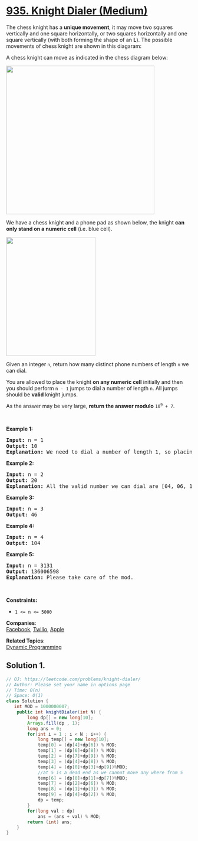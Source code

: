 # [935. Knight Dialer (Medium)](https://leetcode.com/problems/knight-dialer/)

<p>The chess knight has a <strong>unique movement</strong>,&nbsp;it may move two squares vertically and one square horizontally, or two squares horizontally and one square vertically (with both forming the shape of an <strong>L</strong>). The possible movements of chess knight are shown in this diagaram:</p>

<p>A chess knight can move as indicated in the chess diagram below:</p>
<img alt="" src="https://assets.leetcode.com/uploads/2020/08/18/chess.jpg" style="width: 402px; height: 402px;">
<p>We have a chess knight and a phone pad as shown below, the knight <strong>can only stand on a numeric cell</strong>&nbsp;(i.e. blue cell).</p>
<img alt="" src="https://assets.leetcode.com/uploads/2020/08/18/phone.jpg" style="width: 242px; height: 322px;">
<p>Given an integer <code>n</code>, return how many distinct phone numbers of length <code>n</code> we can dial.</p>

<p>You are allowed to place the knight <strong>on any numeric cell</strong> initially and then you should perform <code>n - 1</code> jumps to dial a number of length <code>n</code>. All jumps should be <strong>valid</strong> knight jumps.</p>

<p>As the answer may be very large, <strong>return the answer modulo</strong> <code>10<sup>9</sup> + 7</code>.</p>

<p>&nbsp;</p>
<p><strong>Example 1:</strong></p>

<pre><strong>Input:</strong> n = 1
<strong>Output:</strong> 10
<strong>Explanation:</strong> We need to dial a number of length 1, so placing the knight over any numeric cell of the 10 cells is sufficient.
</pre>

<p><strong>Example 2:</strong></p>

<pre><strong>Input:</strong> n = 2
<strong>Output:</strong> 20
<strong>Explanation:</strong> All the valid number we can dial are [04, 06, 16, 18, 27, 29, 34, 38, 40, 43, 49, 60, 61, 67, 72, 76, 81, 83, 92, 94]
</pre>

<p><strong>Example 3:</strong></p>

<pre><strong>Input:</strong> n = 3
<strong>Output:</strong> 46
</pre>

<p><strong>Example 4:</strong></p>

<pre><strong>Input:</strong> n = 4
<strong>Output:</strong> 104
</pre>

<p><strong>Example 5:</strong></p>

<pre><strong>Input:</strong> n = 3131
<strong>Output:</strong> 136006598
<strong>Explanation:</strong> Please take care of the mod.
</pre>

<p>&nbsp;</p>
<p><strong>Constraints:</strong></p>

<ul>
	<li><code>1 &lt;= n &lt;= 5000</code></li>
</ul>

**Companies**:  
[Facebook](https://leetcode.com/company/facebook), [Twilio](https://leetcode.com/company/twilio), [Apple](https://leetcode.com/company/apple)

**Related Topics**:  
[Dynamic Programming](https://leetcode.com/tag/dynamic-programming/)

## Solution 1.

```java
// OJ: https://leetcode.com/problems/knight-dialer/
// Author: Please set your name in options page
// Time: O(n)
// Space: O(1)
class Solution {
   int MOD = 1000000007;
    public int knightDialer(int N) {
        long dp[] = new long[10];
        Arrays.fill(dp , 1);
        long ans = 0;
        for(int i = 1 ; i < N ; i++) {
            long temp[] = new long[10];
            temp[0] = (dp[4]+dp[6]) % MOD;
            temp[1] = (dp[6]+dp[8]) % MOD;
            temp[2] = (dp[7]+dp[9]) % MOD;
            temp[3] = (dp[4]+dp[8]) % MOD;
            temp[4] = (dp[0]+dp[3]+dp[9])%MOD;
            //at 5 is a dead end as we cannot move any where from 5
            temp[6] = (dp[0]+dp[1]+dp[7])%MOD;
            temp[7] = (dp[2]+dp[6]) % MOD;
            temp[8] = (dp[1]+dp[3]) % MOD;
            temp[9] = (dp[4]+dp[2]) % MOD;
            dp = temp;
        }
        for(long val : dp)
            ans = (ans + val) % MOD;
        return (int) ans;
    }
}

```
